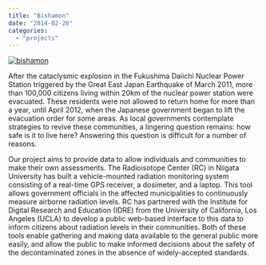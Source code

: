 ```yaml
---
title: "Bishamon"
date: "2014-02-26"
categories: 
  - "projects"
---
```


[![bishamon](images/bishamon-1024x576.png)](http://sandbox.idre.ucla.edu/bishamon/)

After the cataclysmic explosion in the Fukushima Daiichi Nuclear Power Station triggered by the Great East Japan Earthquake of March 2011, more than 100,000 citizens living within 20km of the nuclear power station were evacuated. These residents were not allowed to return home for more than a year, until April 2012, when the Japanese government began to lift the evacuation order for some areas. As local governments contemplate strategies to revive these communities, a lingering question remains: how safe is it to live here? Answering this question is difficult for a number of reasons.

Our project aims to provide data to allow individuals and communities to make their own assessments. The Radioisotope Center (RC) in Niigata University has built a vehicle-mounted radiation monitoring system consisting of a real-time GPS receiver, a dosimeter, and a laptop. This tool allows government officials in the affected municipalities to continuously measure airborne radiation levels. RC has partnered with the Institute for Digital Research and Education (IDRE) from the University of California, Los Angeles (UCLA) to develop a public web-based interface to this data to inform citizens about radiation levels in their communities. Both of these tools enable gathering and making data available to the general public more easily, and allow the public to make informed decisions about the safety of the decontaminated zones in the absence of widely-accepted standards.
